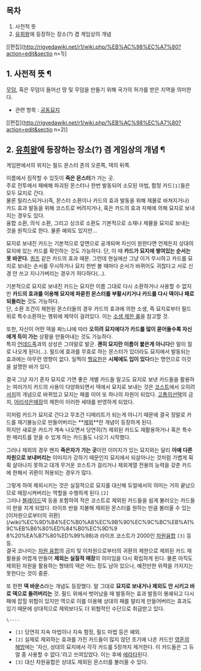## 목차

    

1. 사전적 뜻 
2. [유희왕](%EC%9C%A0%ED%9D%AC%EC%99%95.md)에 등장하는 장소(?) 겸 게임상의 개념 

[[편집](http://rigvedawiki.net/r1/wiki.php/%EB%AC%98%EC%A7%80?action=edit&sectio
n=1)]

## 1. 사전적 뜻 ¶

[무덤](%EB%AC%B4%EB%8D%A4.md), 혹은 무덤이 들어선 땅 및 무덤을 만들기 위해 국가의 허가를 받은 지역을 의미한다.  

  * 관련 항목 : [공동묘지](%EA%B3%B5%EB%8F%99%EB%AC%98%EC%A7%80.md)  

[[편집](http://rigvedawiki.net/r1/wiki.php/%EB%AC%98%EC%A7%80?action=edit&sectio
n=2)]

## 2. [유희왕](%EC%9C%A0%ED%9D%AC%EC%99%95.md)에 등장하는 장소(?) 겸 게임상의 개념 ¶

  

게임판에서의 위치는 필드 몬스터 존의 오른쪽, 덱의 뒤쪽.

  

이름에서 짐작할 수 있듯이 **죽은 몬스터**가 가는 곳.  
주로 전투에서 패배해 파괴된 몬스터나 한번 발동되어 소모된 마법, 함정 카드`[1]`들은 모두 묘지로 간다.  
물론 릴리스되거나(즉, 몬스터 소환이나 카드의 효과 발동을 위해 제물로 바쳐지거나) 카드 효과 발동을 위해 코스트로 버려지거나, 혹은 카드의
효과 자체에 의해 묘지로 보내지는 경우도 있다.  
융합 소환, 의식 소환, 그리고 싱크로 소환도 기본적으로 소재나 제물을 묘지로 보내는 것을 원칙으로 한다. 물론 예외도 있지만...

  

묘지로 보내진 카드는 기본적으로 앞면으로 공개되며 자신이 원한다면 언제든지 상대의 묘지에 있는 카드를 확인하는 것도 가능하다. 단, 이 때
**카드가 묘지에 쌓여있는 순서는 못 바꾼다.** [퀴즈](%ED%80%B4%EC%A6%88.md) 같은 카드의 효과 때문. 그런데
현실에선 그냥 이거 무시하고 카드를 묘지로 보내는 순서를 무시하거나 묘지 한번 볼 때마다 순서가 바뀌어도 귀찮다고 서로 신경 안 쓰고
지나가버리는 경우가 허다하다(...).

  

기본적으로 묘지로 보내진 카드는 묘지란 이름 그대로 다시 소환하거나 사용할 수 없지만 **카드의 효과를 이용해 묘지에 파묻힌 몬스터를
부활시키거나 카드를 다시 덱이나 패로 되돌리는** 것도 가능하다.  
단, 소환 조건이 제한된 몬스터들의 경우 카드의 효과에 의한 소생, 즉 묘지로부터 필드 위로 특수소환하는 행위에 제약이 걸려있다. 이는
[소생 제한 룰](%EC%86%8C%EC%83%9D%20%EC%A0%9C%ED%95%9C%20%EB%A3%B0.md)을 참고할 것.

  

또한, 자신이 어떤 덱을 짜느냐에 따라 **오히려 묘지에다가 카드를 많이 묻어둘수록 자신에게 득이 가는** 상황을 만들어내는 것도 가능하다.  
특히 [언데드족](%EC%96%B8%EB%8D%B0%EB%93%9C%EC%A1%B1.md)과의 상성은 그야말로 발군. **괜히 묘지란
이름이 붙은게 아니다**란 말이 절로 나오게 된다(...). 필드에 효과를 무효로 하는 몬스터가 있더라도 묘지에서 발동되는 효과에는 아무런
영향이 없다. 일찍이
[헬요한](%EC%95%94%ED%9D%91%EC%82%AC%EB%8F%84%EC%9A%94%ED%95%9C.md)은 **시체에도 입이
있다**라는 명언으로 이것을 설명한 바가 있다.

  

결국 그냥 자기 혼자 묘지로 가면 좋은 개별 카드들 말고도 묘지로 보낸 카드들을 활용하는 여러가지 카드의 사용이 다양화되면서 덱에서 묘지로
보내는 것은 [코스트](%EC%BD%94%EC%8A%A4%ED%8A%B8.md)에서 오히려
[서치](%EC%84%9C%EC%B9%98.md)의 개념으로 바뀌었고 묘지는 패를 이어 또 하나의 자원이 되었다. [고통의선택](%EA%B3%A0%ED%86%B5%EC%9D%98%20%EC%84%A0%ED%83%9D.md)의 금지, [어리석은매장](%EC%96%B4%EB%A6%AC%EC%84%9D%EC%9D%80%20%EB%A7%A4%EC%9E%A5.md)의 제한이 이러한
세태를 반영하게 되었다.

  

이처럼 카드가 묘지로 간다고 무조건 디메리트가 되는게 아니기 때문에 결국 정말로 카드를 재기불능으로 만들어버리는
**[제외](%EC%A0%9C%EC%99%B8.md)**란 개념이 등장하게 된다.  
하지만 새로운 카드가 계속 나오면서 당연히(?) 제외된 카드도 재활용하거나 혹은 특수한 메리트를 얻을 수 있게 하는 카드들도 나오기
시작했다.

  

그러나 제외의 경우 왠지 **죽은자가 가는 곳**이란 이미지가 있는 묘지와는 달리 **아예 다른 차원으로 보내버리는** 이미지가 강하기
때문인지 묘지에서 되살아나는 것처럼 가볍게 휙휙 살아나지 못하고 대개 무거운 코스트가 걸리거나 제외계열 전용의 능력을 갖춘 카드에 한해서
귀환이 허용되는 경우가 많다.

  

그렇게 하여 제외시키는 것은 실질적으로 묘지를 대신해 듀얼에서의 의미는 거의 끝났으므로 매장시켜버리는 역할을 수행하게 된다.`[2]`  
그러나 [블레이드](%EB%B8%94%EB%A0%88%EC%9D%B4%EB%93%9C.md)덱 등을 포함하여 적은 코스트로 제외된
카드들을 쉽게 불러오는 카드들이 판을 치게 되었다. 라이프 반을 지불해 제외된 몬스터를 원하는 만큼 불러올 수 있는 [이차원으로부터의 귀환]
(/wiki/%EC%9D%B4%EC%B0%A8%EC%9B%90%EC%9C%BC%EB%A1%9C%EB%B6%80%ED%84%B0%EC%9D%9
8%20%EA%B7%80%ED%99%98)과 라이프 코스트가 2000인 [차원융합](%EC%B0%A8%EC%9B%90%20%EC%9C%B5%ED%95%A9.md) `[3]` 등등.  
결국 코나미는 [차원 융합](%EC%B0%A8%EC%9B%90%20%EC%9C%B5%ED%95%A9.md)의 금지 및 이차원으로부터의
귀환의 제한으로 제외된 카드 재활용을 어렵게 만들어 **제외는 실질적 매장**의 의미임을 다시 확립하게 된다. 물론 아직도 제외된 자원을
활용하는 형태의 덱은 어느 정도 남아 있으나, 예전만한 위력을 가지지는 못한다는 것이 중론.

  

또 한편 **덱 바운스**라는 개념도 등장했다. 말 그대로 **묘지로 보내거나 제외도 안 시키고 바로 덱으로 돌려버리는** 것. 필드 위에서
벗어났을 때 발동하는 효과 발동이 봉쇄되고 다시 패에 잡힐 위험이 있지만 역으로 이를 이용해 상대의 패를 말리게 만들어버리는 효과도 있기
때문에 상대적으로 제외보다도 더 위협적인 수단으로 취급받고 있다.

`\----`

  * `[1]` 당연히 지속 마법이나 지속 함정, 필드 마법 등은 예외.
  * `[2]` 실제로 제외하는 효과를 가진 카드들이 많지 않던 초기에 나온 카드인 [영혼의 해방](%EC%98%81%ED%98%BC%EC%9D%98%20%ED%95%B4%EB%B0%A9.md)에는 '자신, 상대의 묘지에서 각각 카드를 5장까지 제거한다. 이 카드들은 그 듀얼 중 사용할 수 없다.'라고 쓰여있었다. 이는 후에 [에라타](%EC%97%90%EB%9D%BC%ED%83%80.md)된다.
  * `[3]` 대신 차원융합은 상대도 제외된 몬스터를 불러올 수 있다.

